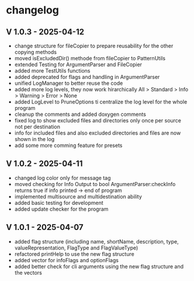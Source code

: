# changelog

## V 1.0.3 - 2025-04-12
- change structure for fileCopier to prepare reusability for the other copying methods
- moved isExcludedDir() methode from fileCopier to PatternUtils
- extended Testing for ArgumentParser and FileCopier
- added more TestUtils functions
- added deprecated for flags and handling in ArgumentParser
- unified LogManager to better reuse the code
- added more log levels, they now work hirarchically All > Standard > Info > Warning > Error > None
- added LogLevel to PruneOptions ti centralize the log level for the whole program
- cleanup the comments and added doxygen comments
- fixed log to show excluded files and directories only once per source not per destination
- info for included files and also excluded directories and files are now shown in the log
- add some more comming feature for presets

## V 1.0.2 - 2025-04-11
- changed log color only for message tag
- moved checking for Info Output to bool ArgumentParser:checkInfo returns true if info printed -> end of program
- implemented multisource and multidestination ability
- added basic testing for development
- added update checker for the program

## V 1.0.1 - 2025-04-07
- added flag structure (including name, shortName, description, type, valueRepresentation, FlagType and FlagValueType)
- refactored printHelp to use the new flag structure
- added vector for infoFlags and optionFlags
- added better check for cli arguments using the new flag structure and the vectors
